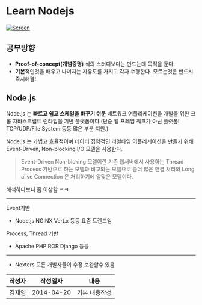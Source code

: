 Learn Nodejs
======

[![Screen](http://upload.wikimedia.org/wikipedia/commons/d/d9/Node.js_logo.svg)](http://upload.wikimedia.org/wikipedia/commons/d/d9/Node.js_logo.svg)

## 공부방향

* **Proof-of-concept(개념증명)** 식의 스터디보다는 만드는데 목적을 둔다.
* **기본**적인것을 배우고 나머지는 자유도를 가지고 각자 수행한다. 모르는것은 반드시 즉시해결!


## Node.js
Node.js 는 **빠르고 쉽고 스케일을 바꾸기 쉬운** 네트워크 어플리케이션을 개발을 위한 크롬 자바스크립트 런타입을 기반 플랫폼이다.(단순 웹 프레임 워크가 아닌 플랫폼! TCP/UDP/File System 등등 많은 부분 지원.)

Node.js 는 가볍고 효율적이며 데이터 집약적인 리얼타임 어플리케이션을 만들기 위해 Event-Driven, Non-blocking I/O 모델을 사용한다.

> Event-Driven Non-bloking 모델이란 기존 웹서버에서 사용하는 Thread Process 기반으로 하는 모델과 비교되는 모델으로 좀더 많은 연결 처리와 Long alive Connection 은 처리하기에 알맞은 모델이다.


해석하다보니 좀 이상함 ㅋㅋ

---

Event기반 

* Node.js NGINX Vert.x 등등 요즘 트렌드임

Process, Thread 기반

* Apache PHP ROR Django 등등



---

* Nexters 모든 개발자들이 수정 보완할수 있음

| 작성자       | 작성일자           | 내용  |
| ------------- |:-------------:| :-----:|
| 김재영     | 2014-04-20 | 기본 내용작성  |